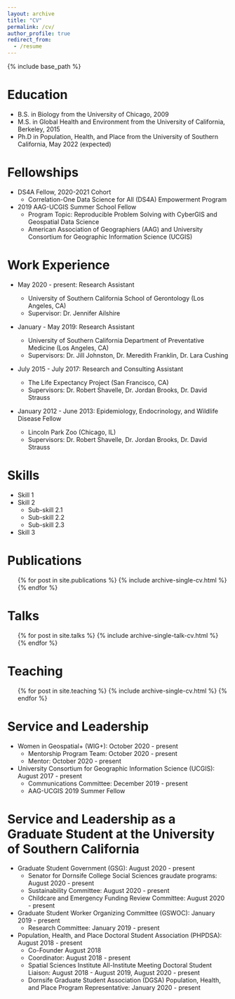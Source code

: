 ```yaml
---
layout: archive
title: "CV"
permalink: /cv/
author_profile: true
redirect_from:
  - /resume
---
```


{% include base_path %}

Education
======
* B.S. in Biology from the University of Chicago, 2009
* M.S. in Global Health and Environment from the University of California, Berkeley, 2015
* Ph.D in Population, Health, and Place from the University of Southern California, May 2022 (expected)

Fellowships
======
* DS4A Fellow, 2020-2021 Cohort
  * Correlation-One Data Science for All (DS4A) Empowerment Program
* 2019 AAG-UCGIS Summer School Fellow
  * Program Topic: Reproducible Problem Solving with CyberGIS and Geospatial Data Science
  * American Association of Geographiers (AAG) and University Consortium for Geographic Information Science (UCGIS)

Work Experience
======
* May 2020 - present: Research Assistant
  * University of Southern California School of Gerontology (Los Angeles, CA)
  * Supervisor: Dr. Jennifer Ailshire
  
* January - May 2019: Research Assistant
  * University of Southern California Department of Preventative Medicine (Los Angeles, CA)
  * Supervisors: Dr. Jill Johnston, Dr. Meredith Franklin, Dr. Lara Cushing

* July 2015 - July 2017: Research and Consulting Assistant
  * The Life Expectancy Project (San Francisco, CA)
  * Supervisors: Dr. Robert Shavelle, Dr. Jordan Brooks, Dr. David Strauss

* January 2012 - June 2013: Epidemiology, Endocrinology, and Wildlife Disease Fellow
  * Lincoln Park Zoo (Chicago, IL)
  * Supervisors: Dr. Robert Shavelle, Dr. Jordan Brooks, Dr. David Strauss
  
Skills
======
* Skill 1
* Skill 2
  * Sub-skill 2.1
  * Sub-skill 2.2
  * Sub-skill 2.3
* Skill 3

Publications
======
  <ul>{% for post in site.publications %}
    {% include archive-single-cv.html %}
  {% endfor %}</ul>
  
Talks
======
  <ul>{% for post in site.talks %}
    {% include archive-single-talk-cv.html %}
  {% endfor %}</ul>
  
Teaching
======
  <ul>{% for post in site.teaching %}
    {% include archive-single-cv.html %}
  {% endfor %}</ul>
  
Service and Leadership
======
* Women in Geospatial+ (WIG+): October 2020 - present
  * Mentorship Program Team: October 2020 - present
  * Mentor: October 2020 - present
* University Consortium for Geographic Information Science (UCGIS): August 2017 - present
  * Communications Committee: December 2019 - present
  * AAG-UCGIS 2019 Summer Fellow

Service and Leadership as a Graduate Student at the University of Southern California
======
* Graduate Student Government (GSG): August 2020 - present
  * Senator for Dornsife College Social Sciences graudate programs: August 2020 - present
  * Sustainability Committee: August 2020 - present
  * Childcare and Emergency Funding Review Committee: August 2020 - present
* Graduate Student Worker Organizing Committee (GSWOC): January 2019 - present
  * Research Committee: January 2019 - present
* Population, Health, and Place Doctoral Student Association (PHPDSA): August 2018 - present
  * Co-Founder August 2018
  * Coordinator: August 2018 - present
  * Spatial Sciences Institute All-Institute Meeting Doctoral Student Liaison: August 2018 - August 2019, August 2020 - present
  * Dornsife Graduate Student Association (DGSA) Population, Health, and Place Program Representative: January 2020 - present
